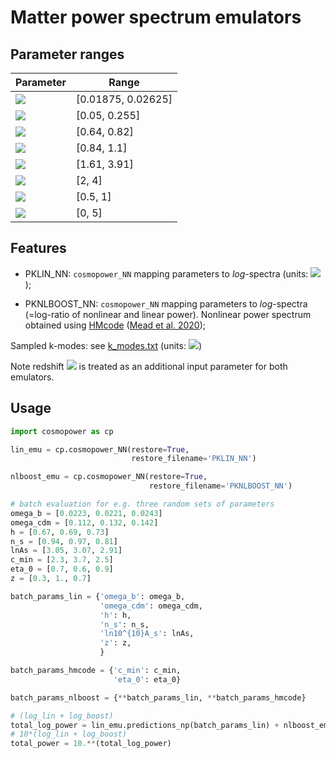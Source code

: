 # Matter power spectrum emulators

## Parameter ranges

| Parameter  | Range |
| ---------  | ----- |
| <img src="https://latex.codecogs.com/gif.latex?\omega_{\mathrm{b}}"> | [0.01875, 0.02625] |
| <img src="https://latex.codecogs.com/gif.latex?\omega_{\mathrm{cdm}}"> | [0.05, 0.255] |
| <img src="https://latex.codecogs.com/gif.latex?h"> | [0.64, 0.82] |
| <img src="https://latex.codecogs.com/gif.latex?n_{\mathrm{s}}"> | [0.84, 1.1] |
| <img src="https://latex.codecogs.com/gif.latex?\mathrm{ln}10^{10}A_{\mathrm{s}}"> | [1.61, 3.91] |
| <img src="https://latex.codecogs.com/gif.latex?c_\mathrm{min}"> | [2, 4] |
| <img src="https://latex.codecogs.com/gif.latex?\eta_0"> | [0.5, 1] |
|  <img src="https://latex.codecogs.com/gif.latex?z"> | [0, 5] |


## Features

- PKLIN_NN: ``cosmopower_NN`` mapping parameters to _log_-spectra (units: <img src="https://latex.codecogs.com/gif.latex?\mathrm{Mpc}^3">); 

- PKNLBOOST_NN: ``cosmopower_NN`` mapping parameters to _log_-spectra (=log-ratio of nonlinear and linear power). Nonlinear power spectrum obtained using [HMcode](https://github.com/alexander-mead/HMcode) ([Mead et al. 2020](https://arxiv.org/abs/2009.01858));

Sampled k-modes: see [k_modes.txt](https://github.com/alessiospuriomancini/cosmopower/blob/main/cosmopower/trained_models/CP_paper/PK/k_modes.txt) (units:  <img src="https://latex.codecogs.com/gif.latex?\mathrm{Mpc}^{-1}">)

Note redshift <img src="https://latex.codecogs.com/gif.latex?z"> is treated as an additional input parameter for both emulators.


## Usage

```python
import cosmopower as cp

lin_emu = cp.cosmopower_NN(restore=True,
                           restore_filename='PKLIN_NN')

nlboost_emu = cp.cosmopower_NN(restore=True,
                               restore_filename='PKNLBOOST_NN')

# batch evaluation for e.g. three random sets of parameters
omega_b = [0.0223, 0.0221, 0.0243]
omega_cdm = [0.112, 0.132, 0.142]
h = [0.67, 0.69, 0.73]
n_s = [0.94, 0.97, 0.81]
lnAs = [3.05, 3.07, 2.91]
c_min = [2.3, 3.7, 2.5]
eta_0 = [0.7, 0.6, 0.9]
z = [0.3, 1., 0.7]

batch_params_lin = {'omega_b': omega_b,
                    'omega_cdm': omega_cdm,
                    'h': h,
                    'n_s': n_s,
                    'ln10^{10}A_s': lnAs,
                    'z': z,
                    }

batch_params_hmcode = {'c_min': c_min,
                       'eta_0': eta_0}

batch_params_nlboost = {**batch_params_lin, **batch_params_hmcode}

# (log_lin + log_boost)
total_log_power = lin_emu.predictions_np(batch_params_lin) + nlboost_emu.predictions_np(batch_params_nlboost)
# 10*(log_lin + log_boost)
total_power = 10.**(total_log_power)
```
